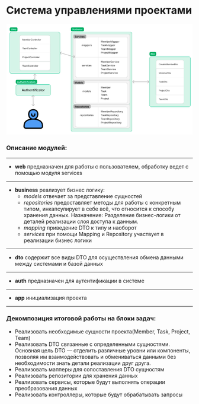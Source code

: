 # Система управлениями проектами

![smp](images/SMP.png)

### Описание модулей:

-------
* **web** предназначен для работы с пользователем, обработку ведет с помощью модуля services
-------
* **business** реализует бизнес логику: 
   + *models* отвечает за представление сущностей
   + *repositories* предоставляет методы для работы с конкретным типом, инкапсулирует в себе всё, что относится к способу хранения данных. Назначение: Разделение бизнес-логики от деталей реализации слоя доступа к данным.
   + *mapping* приведение DTO к типу и наоборот
   + *services* при помощи Mapping и Repository участвует в реализации бизнес логики
-------
* **dto** содержит все виды DTO для осуществления обмена данными между системами и базой данных
-------
* **auth** предназначен для аутентификации в системе
-------
* **app** инициализация проекта
-------

### Декомпозиция итоговой работы на блоки задач:
* Реализовать необходимые сущности проекта(Member, Task, Project, Team)
* Реализовать DTO связанные с определенными сущностями. Основная цель DTO — отделить различные уровни или компоненты, позволяя им взаимодействовать и обмениваться данными без необходимости знать детали реализации друг друга.
* Реализовать мапперы для сопоставления DTO сущностям
* Реализовать репозитории для хранения данных
* Реализовать сервисы, которые будут выполнять операции преобразования данных
* Реализовать контроллеры, которые будут обрабатывать запросы 